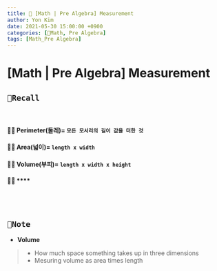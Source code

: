 ```yaml
---
title: 📐 [Math | Pre Algebra] Measurement
author: Yon Kim
date: 2021-05-30 15:00:00 +0900
categories: [📐Math, Pre Algebra]
tags: [Math_Pre Algebra]
---
```


# [Math | Pre Algebra] Measurement

## `🧭Recall`
<br>

#### 🧙‍♂️ **Perimeter(둘레)= `모든 모서리의 길이 값을 더한 것`**
#### 🧙‍♂️ **Area(넓이)= `length x width`**
#### 🧙‍♂️ **Volume(부피)= `length x width x height`**
#### 🧙‍♂️ ****

<br><br>

## `📜Note`

- **Volume**
> - How much space something takes up in three dimensions<br>
> - Mesuring volume as area times length